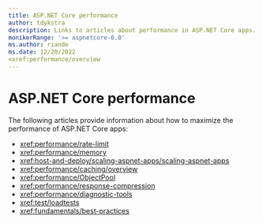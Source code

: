 ```yaml
---
title: ASP.NET Core performance
author: tdykstra
description: Links to articles about performance in ASP.NET Core apps.
monikerRange: '>= aspnetcore-6.0'
ms.author: riande
ms.date: 12/20/2022
<xref:performance/overview
---
```

# ASP.NET Core performance

The following articles provide information about how to maximize the performance of ASP.NET Core apps:

* <xref:performance/rate-limit>
* <xref:performance/memory>
* <xref:host-and-deploy/scaling-aspnet-apps/scaling-aspnet-apps>
* <xref:performance/caching/overview>
* <xref:performance/ObjectPool>
* <xref:performance/response-compression>
* <xref:performance/diagnostic-tools>
* <xref:test/loadtests>
* <xref:fundamentals/best-practices>
